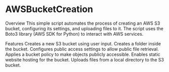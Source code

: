 # AWSBucketCreation

Overview
This simple script automates the process of creating an AWS S3 bucket, configuring its settings, and uploading files to it. The script uses the Boto3 library (AWS SDK for Python) to interact with AWS services.

Features
Creates a new S3 bucket using user input.
Creates a folder inside the bucket.
Configures public access settings to allow public file retrieval.
Applies a bucket policy to make objects publicly accessible.
Enables static website hosting for the bucket.
Uploads files from a local directory to the S3 bucket.
